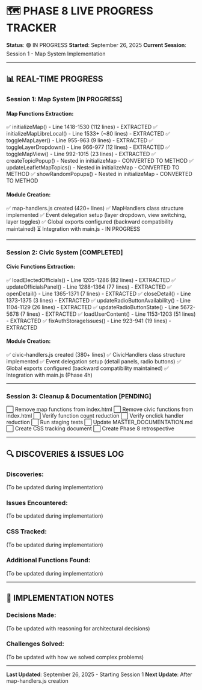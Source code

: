 # 🗺️ PHASE 8 LIVE PROGRESS TRACKER
**Status**: 🟢 IN PROGRESS
**Started**: September 26, 2025
**Current Session**: Session 1 - Map System Implementation

---

## 📊 REAL-TIME PROGRESS

### **Session 1: Map System** [IN PROGRESS]

#### Map Functions Extraction:
✅ initializeMap() - Line 1418-1530 (112 lines) - EXTRACTED
✅ initializeMapLibreLocal() - Line 1533+ (~80 lines) - EXTRACTED
✅ toggleMapLayer() - Line 955-963 (9 lines) - EXTRACTED
✅ toggleLayerDropdown() - Line 966-977 (12 lines) - EXTRACTED
✅ toggleMapView() - Line 992-1015 (23 lines) - EXTRACTED
✅ createTopicPopup() - Nested in initializeMap - CONVERTED TO METHOD
✅ updateLeafletMapTopics() - Nested in initializeMap - CONVERTED TO METHOD
✅ showRandomPopups() - Nested in initializeMap - CONVERTED TO METHOD

#### Module Creation:
✅ map-handlers.js created (420+ lines)
✅ MapHandlers class structure implemented
✅ Event delegation setup (layer dropdown, view switching, layer toggles)
✅ Global exports configured (backward compatibility maintained)
⏳ Integration with main.js - IN PROGRESS

---

### **Session 2: Civic System** [COMPLETED]

#### Civic Functions Extraction:
✅ loadElectedOfficials() - Line 1205-1286 (82 lines) - EXTRACTED
✅ updateOfficialsPanel() - Line 1288-1364 (77 lines) - EXTRACTED
✅ openDetail() - Line 1365-1371 (7 lines) - EXTRACTED
✅ closeDetail() - Line 1373-1375 (3 lines) - EXTRACTED
✅ updateRadioButtonAvailability() - Line 1104-1129 (26 lines) - EXTRACTED
✅ updateRadioButtonState() - Line 5672-5678 (7 lines) - EXTRACTED
✅ loadUserContent() - Line 1153-1203 (51 lines) - EXTRACTED
✅ fixAuthStorageIssues() - Line 923-941 (19 lines) - EXTRACTED

#### Module Creation:
✅ civic-handlers.js created (380+ lines)
✅ CivicHandlers class structure implemented
✅ Event delegation setup (detail panels, radio buttons)
✅ Global exports configured (backward compatibility maintained)
✅ Integration with main.js (Phase 4h)

---

### **Session 3: Cleanup & Documentation** [PENDING]

⬜ Remove map functions from index.html
⬜ Remove civic functions from index.html
⬜ Verify function count reduction
⬜ Verify onclick handler reduction
⬜ Run staging tests
⬜ Update MASTER_DOCUMENTATION.md
⬜ Create CSS tracking document
⬜ Create Phase 8 retrospective

---

## 🔍 DISCOVERIES & ISSUES LOG

### **Discoveries:**
(To be updated during implementation)

### **Issues Encountered:**
(To be updated during implementation)

### **CSS Tracked:**
(To be updated during implementation)

### **Additional Functions Found:**
(To be updated during implementation)

---

## 📝 IMPLEMENTATION NOTES

### **Decisions Made:**
(To be updated with reasoning for architectural decisions)

### **Challenges Solved:**
(To be updated with how we solved complex problems)

---

**Last Updated**: September 26, 2025 - Starting Session 1
**Next Update**: After map-handlers.js creation